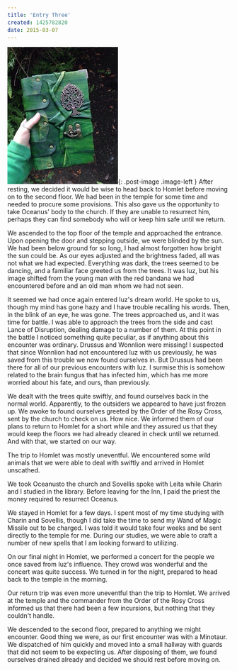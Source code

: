 ```yaml
---
title: 'Entry Three'
created: 1425782820
date: 2015-03-07
---
```

![Earth elementals](/assets/images/neurion-arkanith/elf-grimoire.jpg){: .post-image .image-left }
After resting, we decided it would be wise to head back to Homlet before moving on to the second floor. We had been in
the temple for some time and needed to procure some provisions. This also gave us the opportunity to take Oceanus' body
to the church. If they are unable to resurrect him, perhaps they can find somebody who will or keep him safe until we
return.

We ascended to the top floor of the temple and approached the entrance. Upon opening the door and stepping outside, we
were blinded by the sun. We had been below ground for so long, I had almost forgotten how bright the sun could be. As
our eyes adjusted and the brightness faded, all was not what we had expected. Everything was dark, the trees seemed to
be dancing, and a familiar face greeted us from the trees. It was Iuz, but his image shifted from the young man with the
red bandana we had encountered before and an old man whom we had not seen.

It seemed we had once again entered Iuz's dream world. He spoke to us, though my mind has gone hazy and I have trouble
recalling his words. Then, in the blink of an eye, he was gone. The trees approached us, and it was time for battle. I
was able to approach the trees from the side and cast Lance of Disruption, dealing damage to a number of them. At this
point in the battle I noticed something quite peculiar, as if anything about this encounter was ordinary. Drussus and
Wonnlion were missing! I suspected that since Wonnlion had not encountered Iuz with us previously, he was saved from
this trouble we now found ourselves in. But Drussus had been there for all of our previous encounters with Iuz. I
surmise this is somehow related to the brain fungus that has infected him, which has me more worried about his fate, and
ours, than previously.

We dealt with the trees quite swiftly, and found ourselves back in the normal world. Apparently, to the outsiders we
appeared to have just frozen up. We awoke to found ourselves greeted by the Order of the Rosy Cross, sent by the church
to check on us. How nice. We informed them of our plans to return to Homlet for a short while and they assured us that
they would keep the floors we had already cleared in check until we returned. And with that, we started on our way.

The trip to Homlet was mostly uneventful. We encountered some wild animals that we were able to deal with swiftly and
arrived in Homlet unscathed.

We took Oceanusto the church and Sovellis spoke with Leita while Charin and I studied in the library. Before leaving for
the Inn, I paid the priest the money required to resurrect Oceanus.

We stayed in Homlet for a few days. I spent most of my time studying with Charin and Sovellis, though I did take the
time to send my Wand of Magic Missile out to be charged. I was told it would take four weeks and be sent directly to the
temple for me. During our studies, we were able to craft a number of new spells that I am looking forward to utilizing.

On our final night in Homlet, we performed a concert for the people we once saved from Iuz's influence. They crowd was
wonderful and the concert was quite success. We turned in for the night, prepared to head back to the temple in the
morning.

Our return trip was even more uneventful than the trip to Homlet. We arrived at the temple and the commander from the
Order of the Rosy Cross informed us that there had been a few incursions, but nothing that they couldn't handle.

We descended to the second floor, prepared to anything we might encounter. Good thing we were, as our first encounter
was with a Minotaur. We dispatched of him quickly and moved into a small hallway with guards that did not seem to be
expecting us. After disposing of them, we found ourselves drained already and decided we should rest before moving on.
